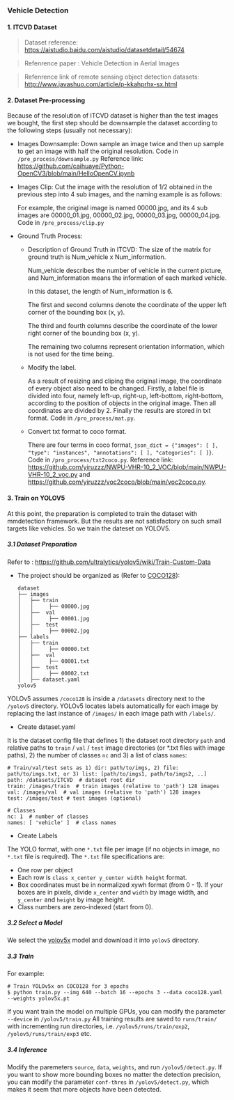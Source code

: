 ### Vehicle Detection

#### 1. ITCVD Dataset
> Dataset reference: https://aistudio.baidu.com/aistudio/datasetdetail/54674

> Refenrence paper : Vehicle Detection in Aerial Images

> Refenrence link of remote sensing object detection datasets: http://www.javashuo.com/article/p-kkahprhx-sx.html

#### 2. Dataset Pre-processing
Because of the resolution of ITCVD dataset is higher than the test images we bought, the first step should be downsample the dataset according to the following steps (usually not necessary):

- Images Downsample: Down sample an image twice and then up sample to get an image with half the original resolution. Code in `/pre_process/downsample.py` Reference link: https://github.com/caihuaye/Python-OpenCV3/blob/main/HelloOpenCV.ipynb

- Images Clip: Cut the image with the resolution of 1/2 obtained in the previous step into 4 sub images, and the naming example is as follows:

  For example, the original image is named 00000.jpg, and its 4 sub images are 00000_01.jpg, 00000_02.jpg, 00000_03.jpg, 00000_04.jpg. Code in `/pre_process/clip.py`

- Ground Truth Process: 
  - Description of Ground Truth in ITCVD:
    The size of the matrix for ground truth is Num_vehicle x Num_information.
    
    Num_vehicle describes the number of vehicle in the current picture, and Num_information means the information of each marked vehicle.
    
    In this dataset, the length of Num_information is 6.
    
    The first and second columns denote the coordinate of the upper left corner of the bounding box (x, y).
    
    The third and fourth columns describe the coordinate of the lower right corner of the bounding box (x, y).
    
    The remaining two columns represent orientation information, which is not used for the time being.
    
  - Modify the label.

    As a result of resizing and cliping the original image, the coordinate of every object also need to be changed. Firstly, a label file is divided into four, namely     left-up, right-up, left-bottom, right-bottom, according to the position of objects in the original image. Then all coordinates are divided by 2. Finally the     results are stored in txt format. Code in `/pro_process/mat.py`.
    
  - Convert txt format to coco format.
  
    There are four terms in coco format, `json_dict = {"images": [ ], "type": "instances", "annotations": [ ], "categories": [ ]}`. Code in `/pro_process/txt2coco.py`. Reference link: https://github.com/yiruzzz/NWPU-VHR-10_2_VOC/blob/main/NWPU-VHR-10_2_voc.py and https://github.com/yiruzzz/voc2coco/blob/main/voc2coco.py.
#### 3. Train on YOLOV5
At this point, the preparation is completed to train the dataset with mmdetection framework. But the results are not satisfactory on such small targets like vehicles. So we train the dateset on YOLOV5.

##### 3.1 Dataset Preparation 

Refer to : https://github.com/ultralytics/yolov5/wiki/Train-Custom-Data

- The project should be organized as (Refer to [COCO128](https://www.kaggle.com/datasets/ultralytics/coco128)):

  ```text
  dataset 
  ├── images
  │   ├── train
  │   │     ├── 00000.jpg
  │   ├──  val
  │   │     ├── 00001.jpg
  │   ├──  test
  │   │     ├── 00002.jpg 
  ├── labels
  │   ├── train
  │   │     ├── 00000.txt
  │   ├──  val
  │   │     ├── 00001.txt
  │   ├──  test
  │   │     ├── 00002.txt 
  │   ├── dataset.yaml
  yolov5
  ```
 
 YOLOv5 assumes `/coco128` is inside a `/datasets` directory next to the `/yolov5` directory. YOLOv5 locates labels automatically for each image by replacing the last instance of `/images/` in each image path with `/labels/`.
 
- Create dataset.yaml

It is the dataset config file that defines 1) the dataset root directory `path` and relative paths to `train` / `val` / `test` image directories (or *.txt files with image paths), 2) the number of classes `nc` and 3) a list of class `names`:
```
# Train/val/test sets as 1) dir: path/to/imgs, 2) file: path/to/imgs.txt, or 3) list: [path/to/imgs1, path/to/imgs2, ..]
path: /datasets/ITCVD  # dataset root dir
train: /images/train  # train images (relative to 'path') 128 images
val: /images/val  # val images (relative to 'path') 128 images
test: /images/test # test images (optional)

# Classes
nc: 1  # number of classes
names: [ 'vehicle' ]  # class names
```
- Create Labels

The YOLO format, with one `*.txt` file per image (if no objects in image, no `*.txt` file is required). The `*.txt` file specifications are:

  - One row per object
  - Each row is `class x_center y_center width height` format.
  - Box coordinates must be in normalized xywh format (from 0 - 1). If your boxes are in pixels, divide `x_center` and `width` by image width, and `y_center` and `height` by image height.
  - Class numbers are zero-indexed (start from 0). 
##### 3.2 Select a Model

We select the [yolov5x](https://github.com/ultralytics/yolov5/releases) model and download it into `yolov5` directory.

##### 3.3 Train

For example:
```
# Train YOLOv5x on COCO128 for 3 epochs
$ python train.py --img 640 --batch 16 --epochs 3 --data coco128.yaml --weights yolov5x.pt
```
If you want train the model on multiple GPUs, you can modify the parameter `--device` in `/yolov5/train.py`
All training results are saved to `runs/train/` with incrementing run directories, i.e. `/yolov5/runs/train/exp2`, `/yolov5/runs/train/exp3` etc. 

##### 3.4 Inference

Modify the paremeters `source`, `data`, `weights`, and run `/yolov5/detect.py`.
If you want to show more bounding boxes no matter the detection precision, you can modify the parameter `conf-thres` in `/yolov5/detect.py`, which makes it seem that more objects have been detected.
